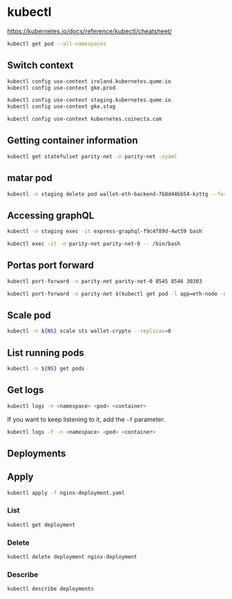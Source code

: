 # kubectl

https://kubernetes.io/docs/reference/kubectl/cheatsheet/

```sh
kubectl get pod --all-namespaces
```

## Switch context

```sh
kubectl config use-context ireland.kubernetes.qume.io
kubectl config use-context gke.prod
```

```sh
kubectl config use-context staging.kubernetes.qume.io
kubectl config use-context gke.stag
```

```sh
kubectl config use-context kubernetes.coinecta.com
```

## Getting container information

```sh
kubectl get statefulset parity-net -n parity-net -oyaml
```

## matar pod

```sh
kubectl -n staging delete pod wallet-eth-backend-7b8d44bb54-kzttg --force --grace-period=0
```

## Accessing graphQL

```sh
kubectl -n staging exec -it express-graphql-f9c4f89d-4wt59 bash
```

```sh
kubectl exec -it -n parity-net parity-net-0 -- /bin/bash
```

## Portas port forward

```sh
kubectl port-forward -n parity-net parity-net-0 8545 8546 30303
```

```sh
kubectl port-forward -n parity-net $(kubectl get pod -l app=eth-node -n parity-net -ojsonpath='{.items[0].metadata.name}')  8545 8546 30303
```

## Scale pod

```sh
kubectl -n ${NS} scale sts wallet-crypto --replicas=0
```

## List running pods

```sh
kubectl -n ${NS} get pods
```

## Get logs

```sh
kubectl logs -n <namespace> <pod> <container>
```

If you want to keep listening to it, add the `-f` parameter.
```sh
kubectl logs -f -n <namespace> <pod> <container>
```

## Deployments

## Apply

```sh
kubectl apply -f nginx-deployment.yaml
```

### List

```sh
kubectl get deployment
```

### Delete

```sh
kubectl delete deployment nginx-deployment
```

### Describe

```sh
kubectl describe deployments
```
